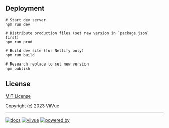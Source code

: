 ## Deployment

```shell
# Start dev server
npm run dev

# Distribute production files (set new version in `package.json` first)
npm run prod

# Build dev site (for Netlify only)
npm run build

# Research replace to set new version
npm publish
```

## License

[MIT License](https://github.com/viivue/easy-tab-accordion/blob/main/LICENSE)

Copyright (c) 2023 ViiVue

---

[![docs](https://badgen.net/badge/icon/EasyPopup?icon=github&label=GitHub&color=6495ED&scale=1.2)](https://github.com/viivue/easy-popup)
[![viivue](https://badgen.net/badge/Made&nbsp;with&nbsp;&#x2665;&nbsp;by/ViiVue/f0ca05?scale=1.2)](https://github.com/viivue)
[![powered by](https://badgen.net/badge/Powered&nbsp;by/Wellii/blue?scale=1.2)](https://github.com/phucbm/wellii)